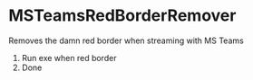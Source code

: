 # MSTeamsRedBorderRemover
Removes the damn red border when streaming with MS Teams

1. Run exe when red border
2. Done

